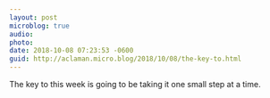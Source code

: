 ```yaml
---
layout: post
microblog: true
audio: 
photo: 
date: 2018-10-08 07:23:53 -0600
guid: http://aclaman.micro.blog/2018/10/08/the-key-to.html
---
```

The key to this week is going to be taking it one small step at a time.
